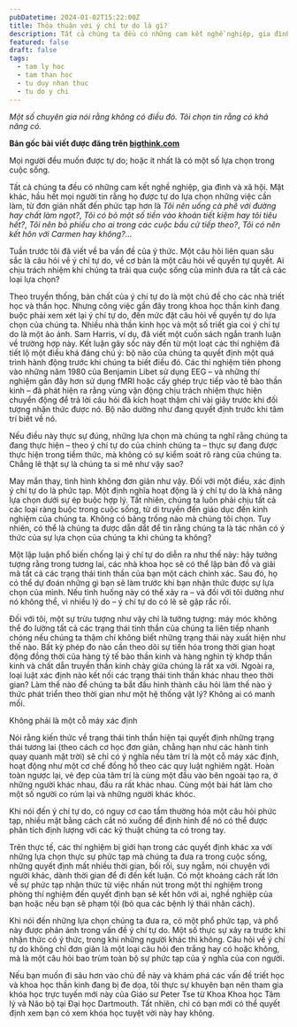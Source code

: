 ```yaml
---
pubDatetime: 2024-01-02T15:22:00Z
title: Thỏa thuận với ý chí tự do là gì?
description: Tất cả chúng ta đều có những cam kết nghề nghiệp, gia đình và xã hội. Mặt khác, hầu hết mọi người tin rằng họ được tự do lựa chọn những việc cần làm, từ đơn giản nhất đến phức tạp hơn.
featured: false
draft: false
tags:
  - tam ly hoc
  - tam than hoc
  - tu duy nhan thuc
  - tu do y chi
---
```


_Một số chuyên gia nói rằng không có điều đó. Tôi chọn tin rằng có khả năng có._

**Bản gốc bài viết được đăng trên [bigthink.com](https://bigthink.com/)**

Mọi người đều muốn được tự do; hoặc ít nhất là có một số lựa chọn trong cuộc sống.

Tất cả chúng ta đều có những cam kết nghề nghiệp, gia đình và xã hội. Mặt khác, hầu hết mọi người tin rằng họ được tự do lựa chọn những việc cần làm, từ đơn giản nhất đến phức tạp hơn là _Tôi nên uống cà phê với đường hay chất làm ngọt?_, _Tôi có bỏ một số tiền vào khoản tiết kiệm hay tôi tiêu hết?_, _Tôi nên bỏ phiếu cho ai trong các cuộc bầu cử tiếp theo?_, _Tôi có nên kết hôn với Carmen hay không?_…

Tuần trước tôi đã viết về ba vấn đề của ý thức. Một câu hỏi liên quan sâu sắc là câu hỏi về ý chí tự do, về cơ bản là một câu hỏi về quyền tự quyết. Ai chịu trách nhiệm khi chúng ta trải qua cuộc sống của mình đưa ra tất cả các loại lựa chọn?

Theo truyền thống, bản chất của ý chí tự do là một chủ đề cho các nhà triết học và thần học. Nhưng công việc gần đây trong khoa học thần kinh đang buộc phải xem xét lại ý chí tự do, đến mức đặt câu hỏi về quyền tự do lựa chọn của chúng ta. Nhiều nhà thần kinh học và một số triết gia coi ý chí tự do là một ảo ảnh. Sam Harris, ví dụ, đã viết một cuốn sách ngắn tranh luận về trường hợp này. Kết luận gây sốc này đến từ một loạt các thí nghiệm đã tiết lộ một điều khá đáng chú ý: bộ não của chúng ta quyết định một quá trình hành động trước khi chúng ta biết điều đó. Các thí nghiệm tiên phong vào những năm 1980 của Benjamin Libet sử dụng EEG – và những thí nghiệm gần đây hơn sử dụng fMRI hoặc cấy ghép trực tiếp vào tế bào thần kinh – đã phát hiện ra rằng vùng vận động chịu trách nhiệm thực hiện chuyển động để trả lời câu hỏi đã kích hoạt thậm chí vài giây trước khi đối tượng nhận thức được nó. Bộ não dường như đang quyết định trước khi tâm trí biết về nó.

Nếu điều này thực sự đúng, những lựa chọn mà chúng ta nghĩ rằng chúng ta đang thực hiện – theo ý chí tự do của chính chúng ta – thực sự đang được thực hiện trong tiềm thức, mà không có sự kiểm soát rõ ràng của chúng ta. Chẳng lẽ thật sự là chúng ta si mê như vậy sao?

May mắn thay, tình hình không đơn giản như vậy. Đối với một điều, xác định ý chí tự do là phức tạp. Một định nghĩa hoạt động là ý chí tự do là khả năng lựa chọn dưới sự ép buộc hợp lý. Tất nhiên, chúng ta luôn phải chịu tất cả các loại ràng buộc trong cuộc sống, từ di truyền đến giáo dục đến kinh nghiệm của chúng ta. Không có bảng trống nào mà chúng tôi chọn. Tuy nhiên, có thể là chúng ta được dẫn dắt để tin rằng chúng ta là tác nhân có ý thức của sự lựa chọn của chúng ta khi chúng ta không?

Một lập luận phổ biến chống lại ý chí tự do diễn ra như thế này: hãy tưởng tượng rằng trong tương lai, các nhà khoa học sẽ có thể lập bản đồ và giải mã tất cả các trạng thái tinh thần của bạn một cách chính xác. Sau đó, họ có thể dự đoán những gì bạn sẽ làm trước khi bạn nhận thức được sự lựa chọn của mình. Nếu tình huống này có thể xảy ra – và đối với tôi dường như nó không thể, vì nhiều lý do – ý chí tự do có lẽ sẽ gặp rắc rối.

Đối với tôi, một sự trừu tượng như vậy chỉ là tưởng tượng: máy móc không thể đo lường tất cả các trạng thái tinh thần của chúng ta liên tiếp nhanh chóng nếu chúng ta thậm chí không biết những trạng thái này xuất hiện như thế nào. Bất kỳ phép đo nào cần theo dõi sự tiến hóa trong thời gian hoạt động đồng thời của hàng tỷ tế bào thần kinh và hàng nghìn tỷ khớp thần kinh và chất dẫn truyền thần kinh chảy giữa chúng là rất xa vời. Ngoài ra, loại luật xác định nào kết nối các trạng thái tinh thần khác nhau theo thời gian? Làm thế nào để chúng ta bắt đầu hình thành câu hỏi làm thế nào ý thức phát triển theo thời gian như một hệ thống vật lý? Không ai có manh mối.

Không phải là một cỗ máy xác định

Nói rằng kiến thức về trạng thái tinh thần hiện tại quyết định những trạng thái tương lai (theo cách cơ học đơn giản, chẳng hạn như các hành tinh quay quanh mặt trời) sẽ chỉ có ý nghĩa nếu tâm trí là một cỗ máy xác định, hoạt động như một cơ chế đồng hồ theo các quy luật nghiêm ngặt. Hoàn toàn ngược lại, vẻ đẹp của tâm trí là cùng một đầu vào bên ngoài tạo ra, ở những người khác nhau, đầu ra rất khác nhau. Cùng một bài hát làm cho một số người co rúm lại và những người khác khóc.

Khi nói đến ý chí tự do, có nguy cơ cao tầm thường hóa một câu hỏi phức tạp, nhiều mặt bằng cách cắt nó xuống để định hình để nó có thể được phân tích định lượng với các kỹ thuật chúng ta có trong tay.

Trên thực tế, các thí nghiệm bị giới hạn trong các quyết định khác xa với những lựa chọn thực sự phức tạp mà chúng ta đưa ra trong cuộc sống, những quyết định mất nhiều thời gian, bối rối, suy ngẫm, nói chuyện với người khác, dành thời gian để đi đến kết luận. Có một khoảng cách rất lớn về sự phức tạp nhận thức từ việc nhấn nút trong một thí nghiệm trong phòng thí nghiệm đến quyết định bạn sẽ kết hôn với ai, nghề nghiệp của bạn hoặc nếu bạn sẽ phạm tội (bỏ qua các bệnh lý thái nhân cách).

Khi nói đến những lựa chọn chúng ta đưa ra, có một phổ phức tạp, và phổ này được phản ánh trong vấn đề ý chí tự do. Một số thực sự xảy ra trước khi nhận thức có ý thức, trong khi những người khác thì không. Câu hỏi về ý chí tự do không chỉ đơn giản là một loại câu hỏi đen trắng hay có hoặc không, mà là một câu hỏi bao trùm toàn bộ sự phức tạp của ý nghĩa của con người.

Nếu bạn muốn đi sâu hơn vào chủ đề này và khám phá các vấn đề triết học và khoa học thần kinh đang bị đe dọa, tôi thực sự khuyên bạn nên tham gia khóa học trực tuyến mới này của Giáo sư Peter Tse từ Khoa Khoa học Tâm lý và Não bộ tại Đại học Dartmouth. Tất nhiên, chỉ có bạn mới có thể quyết định xem bạn có xem khóa học tuyệt vời này hay không.
